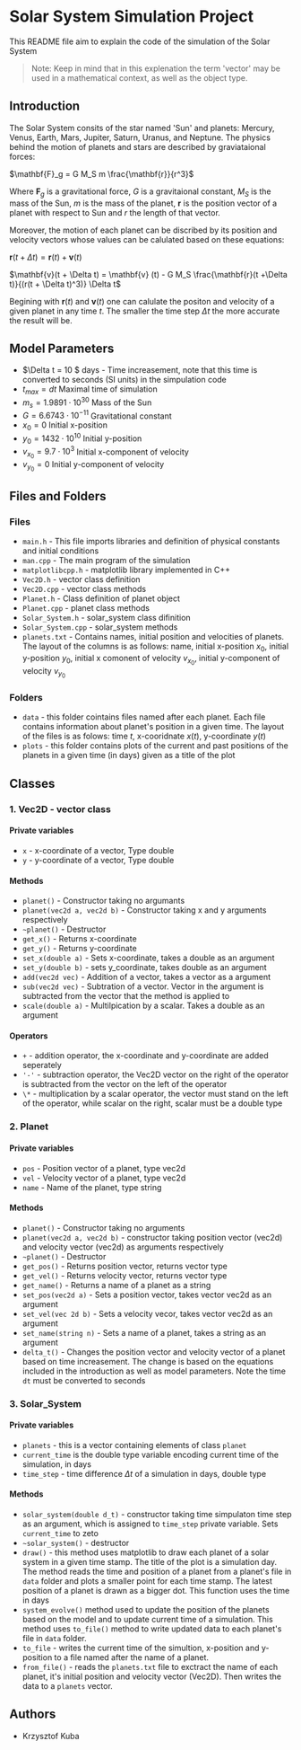 # Solar System Simulation Project

This README file aim to explain the code of the simulation of the Solar System

> Note: Keep in mind that in this explenation the term 'vector' may be used in a mathematical context, as well as the object type.

## Introduction

The Solar System consits of the star named 'Sun' and planets: Mercury, Venus, Earth, Mars, Jupiter, Saturn, Uranus, and Neptune. The physics behind the motion of planets and stars are described by graviataional forces:

$\mathbf{F}_g = G M_S m \frac{\mathbf{r}}{r^3}$ 

Where $\mathbf{F}_g$ is a gravitational force, $G$ is a gravitaional constant, $M_S$ is the mass of the Sun, $m$ is the mass of the planet, $\mathbf{r}$ is the position vector of a planet with respect to Sun and $r$ the length of that vector.

Moreover, the motion of each planet can be discribed by its position and velocity vectors whose values can be calulated based on these equations:

$\mathbf{r} (t + \Delta t) = \mathbf{r} (t) + \mathbf{v} (t)$

$\mathbf{v}(t + \Delta t) = \mathbf{v} (t) - G M_S \frac{\mathbf{r}(t +\Delta t)}{(r(t + \Delta t)^3)}  \Delta t$

Begining with $\mathbf{r}(t)$ and $\mathbf{v} (t)$ one can calulate the positon and velocity of a given planet in any time $t$. The smaller the time step $\Delta t$ the more accurate the result will be.



## Model Parameters

- $\Delta t = 10 $ days - Time increasement, note that this time is converted to seconds (SI units) in the simpulation code
- $t_{max} =  dt$ Maximal time of simulation
- $m_s = 1.9891 \cdot 10^{30}$ Mass of the Sun
- $G = 6.6743 \cdot 10^{-11}$ Gravitational constant
- $x_0 = 0$ Initial x-position
- $y_0 = 1432 \cdot 10^{10}$ Initial y-position
- $v_{x_0} = 9.7 \cdot 10^{3}$ Initial x-component of velocity
- $v_{y_0} = 0$ Initial y-component of velocity



## Files and Folders

### Files

- `main.h` - This file imports libraries and definition of physical constants and initial conditions
- `man.cpp` - The main program of the simulation
- `matplotlibcpp.h` - matplotlib library implemented in C++
- `Vec2D.h` - vector class definition
- `Vec2D.cpp` - vector class methods
- `Planet.h` - Class definition of planet object
- `Planet.cpp` - planet class methods
- `Solar_System.h` - solar_system class difinition
- `Solar_System.cpp` - solar_system methods
- `planets.txt` - Contains names, initial position and velocities of planets. The layout of the columns is as follows: name, initial x-position $x_0$, initial y-position $y_0$, initial x comonent of velocity $v_{x_0}$, initial y-component of velocity $v_{y_0}$

### Folders
 
- `data` - this folder cointains files named after each planet. Each file contains information about planet's position in a given time. The layout of the files is as folows: time $t$, x-cooridnate $x(t)$, y-coordinate $y(t)$
- `plots` - this folder contains plots of the current and past positions of the planets in a given time (in days) given as a title of the plot



## Classes

### 1. Vec2D - vector class

#### Private variables

- `x` - x-coordinate of a vector, Type double
- `y` - y-coordinate of a vector, Type double

#### Methods

- `planet()` - Constructor taking no argumants
- `planet(vec2d a, vec2d b)` - Constructor taking x and y arguments respectively
- `~planet()` - Destructor
- `get_x()` - Returns x-coordinate
- `get_y()` - Returns y-coordinate
- `set_x(double a)` - Sets x-coordinate, takes a double as an argument
- `set_y(double b)` - sets y_coordinate, takes double as an argument
- `add(vec2d vec)` - Addition of a vector, takes a vector as a argument
- `sub(vec2d vec)` - Subtration of a vector. Vector in the argument is subtracted from the vector that the method is applied to
- `scale(double a)` - Multilpication by a scalar. Takes a double as an argument

#### Operators

- `+` - addition operator, the x-coordinate and y-coordinate are added seperately
- `'-'` - subtraction operator, the Vec2D vector on the right of the operator is subtracted from the vector on the left of the operator
- `\*` - multiplication by a scalar operator, the vector must stand on the left of the operator, while scalar on the right, scalar must be a double type

### 2. Planet

#### Private variables

- `pos` - Position vector of a planet, type vec2d
- `vel` - Velocity vector of a planet, type vec2d
- `name` - Name of the planet, type string

#### Methods

- `planet()` - Constructor taking no arguments
- `planet(vec2d a, vec2d b)` - constructor taking position vector (vec2d) and velocity vector (vec2d) as arguments respectively
- `~planet()` - Destructor
 - `get_pos()` - Returns position vector, returns vector type
- `get_vel()` - Returns velocity vector, returns vector type
- `get_name()` - Returns a name of a planet as a string
- `set_pos(vec2d a)` - Sets a position vector, takes vector vec2d as an argument
- `set_vel(vec 2d b)` - Sets a velocity vecor, takes vector vec2d as an argument
- `set_name(string n)` - Sets a name of a planet, takes a string as an argument
- `delta_t()` - Changes the position vector and velocity vector of a planet based on time increasement. The change is based on the equations included in the introduction as well as model parameters. Note the time `dt` must be converted to seconds

### 3. Solar_System

#### Private variables

- `planets` - this is a vector containing elements of class `planet`
- `current_time` is the double type variable encoding current time of the simulation, in days
- `time_step` - time difference $\Delta t$ of a simulation in days, double type

#### Methods

- `solar_system(double d_t)` - constructor taking time simpulaton time step as an argument, which is assigned to `time_step` private variable. Sets `current_time` to zeto
- `~solar_system()` - destructor
- `draw()` - this method uses matplotlib to draw each planet of a solar system in a given time stamp. The title of the plot is a simulation day. The method reads the time and position of a planet from a planet's file in `data` folder and plots a smaller point for each time stamp. The latest position of a planet is drawn as a bigger dot. This function uses the time in days
- `system_evolve()` method used to update the position of the planets based on the model and to update current time of a simulation. This method uses `to_file()` method to write updated data to each planet's file in `data` folder.
- `to_file` - writes the current time of the simultion, x-position and y-position to a file named after the name of a planet.
- `from_file()` - reads the `planets.txt` file to exctract the name of each planet, it's initial position and velocity vector (Vec2D). Then writes the data to a `planets` vector.

## Authors
- Krzysztof Kuba
